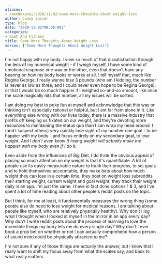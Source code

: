 ```yaml
---
aliases:
- /mendokusai/2020/11/02/some-more-thoughts-about-weight-loss
author: Jonny Spicer
type: blog
date: "2020-11-02T00:00:00Z"
categories:
- Diet And Fitness
title: Some More Thoughts About Weight Loss
series: ["Some More Thoughts About Weight Loss"]
---
```

I'm not happy with my body. I view so much of that dissatisfaction through the lens of my numerical weight - if I weigh myself, I have some kind of emotional response one way or the
other, even that doesn't have any bearing on how my body looks or works at all. I tell myself that, much like Regina George, I really wanna lose 3 pounds (who am I kidding, the
number is never as low as three, and I could never even hope to be Regina George), or that I would be so much happier if I weighed so-and-so amount, like once the scale magically
hits that number, all my issues will be sorted.

I am doing my best to poke fun at myself and acknowledge that this way or thinking isn't especially rational or helpful, but I am far from alone in it. Like everything else wrong with
our lives today, there is a massive industry that profits off keeping us fixated on our weight, and they're devoting more resources to maintaining the status quo than I can wrap my
head around. I (and I suspect others) very quickly lose sight of my number one goal - to be happier with my body - and focus entirely on my secondary goal, to lose weight. *And I don't
even know if losing weight will actually make me happier with my body even if I do it.*

Even aside from the influences of Big Diet, I do think the obvious appeal of placing so much attention on my weight is that it's quantifiable. A lot of people use its easily-measurable
nature to track their progress, to set goals and to hold themselves accountable, they make bets about how much weight they can lose in a certain time, they post on weight loss
subreddits their starting weight, current weight and goal weight, they track their weight daily in an app. I'm just the same, I have in fact done options 1 & 3, and I've spent a lot
of time reading about other people's reddit posts on the topic.

But I think, for me at least, it fundamentally measures the wrong thing (some people also do need to lose weight for medical reasons, I am talking about people like myself, who are
relatively physically healthy). Why don't I log what I thought when I looked at myself in the mirror in an app every day? Why don't I write reddit posts about the process of learning
to love the incredible things my body lets me do every single day? Why don't I ever book a prop bet on whether or not I can actually comprehend how a person of sound mind could be
physically attracted to me?

I'm not sure if any of those things are actually the answer, but I know that I really want to shift my focus away from what the scales say, and back to what really matters.
